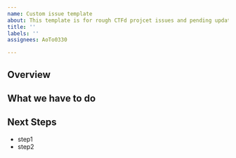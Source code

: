 ```yaml
---
name: Custom issue template
about: This template is for rough CTFd projcet issues and pending update proposals.
title: ''
labels: ''
assignees: AoTo0330

---
```


## Overview

## What we have to do

## Next Steps
 - step1
 - step2
